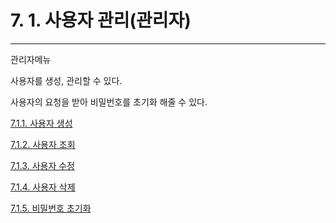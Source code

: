# 7. 1. 사용자 관리\(관리자\)

---

관리자메뉴

사용자를 생성, 관리할 수 있다.

사용자의 요청을 받아 비밀번호를 초기화 해줄 수 있다.

[7.1.1. 사용자 생성](/user/admin/create.md)

[7.1.2. 사용자 조회](/user/admin/fetch.md)

[7.1.3. 사용자 수정](/user/admin/update.md)

[7.1.4. 사용자 삭제](/user/admin/remove.md)

[7.1.5. 비밀번호 초기화](/user/admin/pwreset.md)

